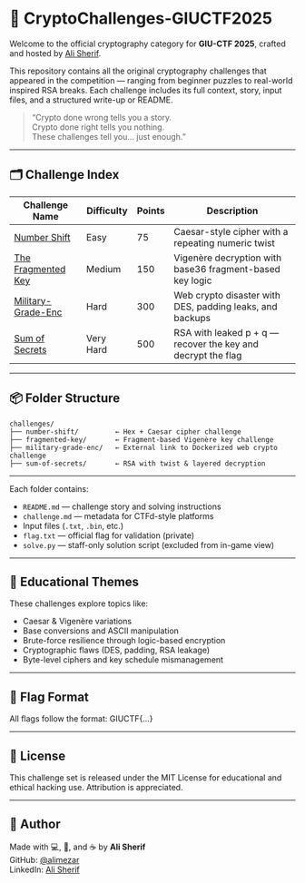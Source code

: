 # 🔐 CryptoChallenges-GIUCTF2025

Welcome to the official cryptography category for **GIU-CTF 2025**, crafted and hosted by [Ali Sherif](https://www.linkedin.com/in/ali-sherif-13812b276/).

This repository contains all the original cryptography challenges that appeared in the competition — ranging from beginner puzzles to real-world inspired RSA breaks. Each challenge includes its full context, story, input files, and a structured write-up or README.

> “Crypto done wrong tells you a story.  
> Crypto done right tells you nothing.  
> These challenges tell you... just enough.”

---

## 🗂️ Challenge Index

| Challenge Name        | Difficulty | Points | Description                                               |
|------------------------|------------|--------|-----------------------------------------------------------|
| [Number Shift](challenges/Number-Shift)          | Easy       | 75     | Caesar-style cipher with a repeating numeric twist         |
| [The Fragmented Key](challenges/The-Fragmented-Key)  | Medium     | 150    | Vigenère decryption with base36 fragment-based key logic   |
| [Military-Grade-Enc](https://github.com/alimezar/military-grade-enc) | Hard       | 300    | Web crypto disaster with DES, padding leaks, and backups   |
| [Sum of Secrets](challenges/Sum-Of-Secrets)      | Very Hard  | 500    | RSA with leaked p + q — recover the key and decrypt the flag |

---

## 📦 Folder Structure

```plaintext
challenges/
├── number-shift/         ← Hex + Caesar cipher challenge
├── fragmented-key/       ← Fragment-based Vigenère key challenge
├── military-grade-enc/   ← External link to Dockerized web crypto challenge
├── sum-of-secrets/       ← RSA with twist & layered decryption

```
---

Each folder contains:
- `README.md` — challenge story and solving instructions
- `challenge.md` — metadata for CTFd-style platforms
- Input files (`.txt`, `.bin`, etc.)
- `flag.txt` — official flag for validation (private)
- `solve.py` — staff-only solution script (excluded from in-game view)

---

## 🧪 Educational Themes

These challenges explore topics like:

- Caesar & Vigenère variations  
- Base conversions and ASCII manipulation  
- Brute-force resilience through logic-based encryption  
- Cryptographic flaws (DES, padding, RSA leakage)  
- Byte-level ciphers and key schedule mismanagement

---

## 🏁 Flag Format

All flags follow the format:
GIUCTF{...}


---

## 📜 License

This challenge set is released under the MIT License for educational and ethical hacking use. Attribution is appreciated.

---

## 🧠 Author

Made with 💻, 🔐, and ☕ by **Ali Sherif**  
GitHub: [@alimezar](https://github.com/alimezar)  
LinkedIn: [Ali Sherif](https://www.linkedin.com/in/ali-sherif-13812b276/)
